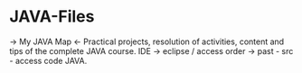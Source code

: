 # JAVA-Files
-> My JAVA Map <-
Practical projects, resolution of activities, content and tips of the complete JAVA course.
IDE -> eclipse / access order -> past - src - access code JAVA.

